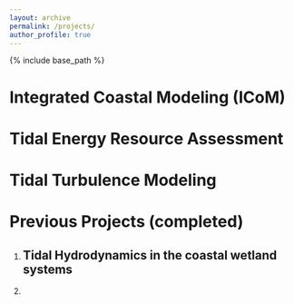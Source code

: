 ```yaml
---
layout: archive
permalink: /projects/
author_profile: true
---
```


{% include base_path %}


Integrated Coastal Modeling (ICoM)
======


Tidal Energy Resource Assessment
======


Tidal Turbulence Modeling
======


Previous Projects (completed)
======

1. ## Tidal Hydrodynamics in the coastal wetland systems
2.

